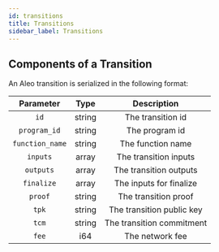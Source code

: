 ```yaml
---
id: transitions
title: Transitions
sidebar_label: Transitions
---
```


## Components of a Transition
An Aleo transition is serialized in the following format:

|    Parameter    |  Type  |        Description        |
|:---------------:|:------:|:-------------------------:|
|      `id`       | string |     The transition id     |
|  `program_id`   | string |      The program id       |
| `function_name` | string |     The function name     |
|    `inputs`     | array  |   The transition inputs   |
|    `outputs`    | array  |  The transition outputs   |
|   `finalize`    | array  |  The inputs for finalize  |
|     `proof`     | string |   The transition proof    |
|      `tpk`      | string | The transition public key |
|      `tcm`      | string | The transition commitment |
|      `fee`      |  i64   |      The network fee      |
